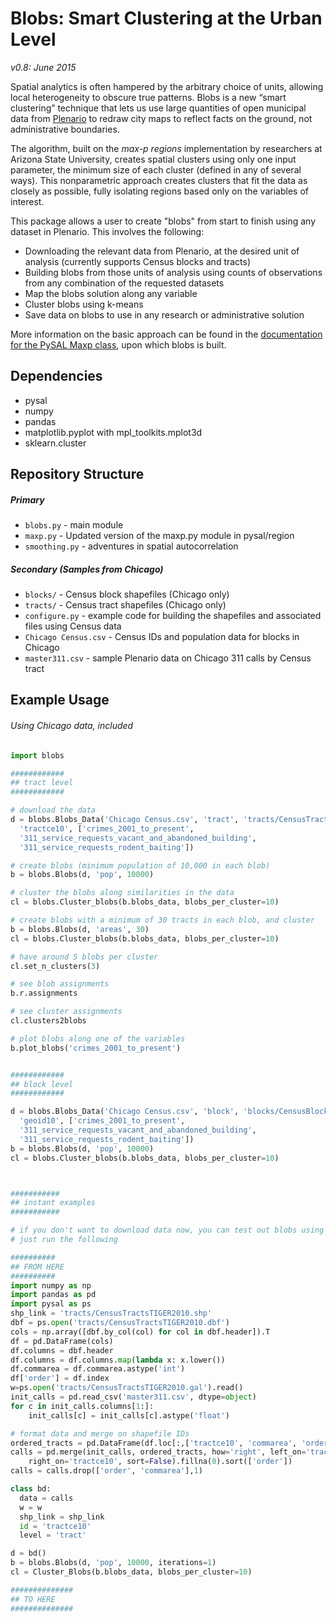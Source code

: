 Blobs: Smart Clustering at the Urban Level
=====

*v0.8: June 2015*

Spatial analytics is often hampered by the arbitrary choice of units, allowing local heterogeneity to obscure true patterns. Blobs is a new “smart clustering” technique that lets us use large quantities of open municipal data from [Plenario](http://plenar.io) to redraw city maps to reflect facts on the ground, not administrative boundaries. 

The algorithm, built on the *max-p regions* implementation by researchers at Arizona State University, creates spatial clusters using only one input parameter, the minimum size of each cluster (defined in any of several ways). This nonparametric approach creates clusters that fit the data as closely as possible, fully isolating regions based only on the variables of interest.  

This package allows a user to create "blobs" from start to finish using any dataset in Plenario. This involves the following:

* Downloading the relevant data from Plenario, at the desired unit of analysis (currently supports Census blocks and tracts)
* Building blobs from those units of analysis using counts of observations from any combination of the requested datasets
* Map the blobs solution along any variable
* Cluster blobs using k-means
* Save data on blobs to use in any research or administrative solution

More information on the basic approach can be found in the [documentation for the PySAL Maxp class](http://www.pysal.org/library/region/maxp.html), upon which blobs is built. 


Dependencies
------------

* pysal
* numpy
* pandas
* matplotlib.pyplot with mpl_toolkits.mplot3d
* sklearn.cluster

Repository Structure
------------

##### Primary

* `blobs.py` - main module
* `maxp.py` - Updated version of the maxp.py module in pysal/region
* `smoothing.py` - adventures in spatial autocorrelation

##### Secondary (Samples from Chicago)

* `blocks/` - Census block shapefiles (Chicago only)
* `tracts/` - Census tract shapefiles (Chicago only)
* `configure.py` - example code for building the shapefiles and associated files using Census data
* `Chicago Census.csv` - Census IDs and population data for blocks in Chicago
* `master311.csv` - sample Plenario data on Chicago 311 calls by Census tract

  
Example Usage
----------------------
######  Using Chicago data, included

```python
import blobs

############
## tract level
############

# download the data
d = blobs.Blobs_Data('Chicago Census.csv', 'tract', 'tracts/CensusTractsTIGER2010.shp', 
  'tractce10', ['crimes_2001_to_present', 
  '311_service_requests_vacant_and_abandoned_building', 
  '311_service_requests_rodent_baiting'])

# create blobs (minimum population of 10,000 in each blob)
b = blobs.Blobs(d, 'pop', 10000)

# cluster the blobs along similarities in the data
cl = blobs.Cluster_blobs(b.blobs_data, blobs_per_cluster=10)

# create blobs with a minimum of 30 tracts in each blob, and cluster
b = blobs.Blobs(d, 'areas', 30)
cl = blobs.Cluster_blobs(b.blobs_data, blobs_per_cluster=10)

# have around 5 blobs per cluster
cl.set_n_clusters(3)

# see blob assignments
b.r.assignments

# see cluster assignments
cl.clusters2blobs

# plot blobs along one of the variables
b.plot_blobs('crimes_2001_to_present')


############
## block level
############

d = blobs.Blobs_Data('Chicago Census.csv', 'block', 'blocks/CensusBlockTIGER2010.shp', 
  'geoid10', ['crimes_2001_to_present', 
  '311_service_requests_vacant_and_abandoned_building', 
  '311_service_requests_rodent_baiting'])
b = blobs.Blobs(d, 'pop', 10000)
cl = blobs.Cluster_blobs(b.blobs_data, blobs_per_cluster=10)



###########
## instant examples
###########

# if you don't want to download data now, you can test out blobs using some included data
# just run the following

##########
## FROM HERE
##########
import numpy as np
import pandas as pd
import pysal as ps
shp_link = 'tracts/CensusTractsTIGER2010.shp'
dbf = ps.open('tracts/CensusTractsTIGER2010.dbf')
cols = np.array([dbf.by_col(col) for col in dbf.header]).T
df = pd.DataFrame(cols)
df.columns = dbf.header
df.columns = df.columns.map(lambda x: x.lower())
df.commarea = df.commarea.astype('int')
df['order'] = df.index
w=ps.open('tracts/CensusTractsTIGER2010.gal').read()
init_calls = pd.read_csv('master311.csv', dtype=object)
for c in init_calls.columns[1:]:
    init_calls[c] = init_calls[c].astype('float')

# format data and merge on shapefile IDs
ordered_tracts = pd.DataFrame(df.loc[:,['tractce10', 'commarea', 'order']])
calls = pd.merge(init_calls, ordered_tracts, how='right', left_on='tractID', 
    right_on='tractce10', sort=False).fillna(0).sort(['order'])
calls = calls.drop(['order', 'commarea'],1)

class bd:
  data = calls
  w = w
  shp_link = shp_link
  id = 'tractce10'
  level = 'tract'

d = bd()
b = blobs.Blobs(d, 'pop', 10000, iterations=1)
cl = Cluster_Blobs(b.blobs_data, blobs_per_cluster=10)

##############
## TO HERE
##############

```



